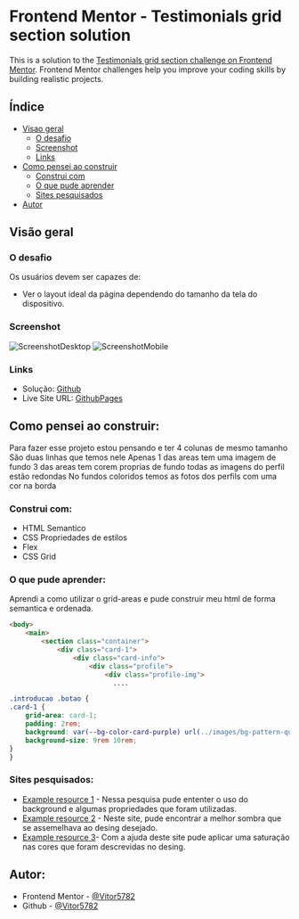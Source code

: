 # Frontend Mentor - Testimonials grid section solution

This is a solution to the [Testimonials grid section challenge on Frontend Mentor](https://www.frontendmentor.io/challenges/testimonials-grid-section-Nnw6J7Un7). Frontend Mentor challenges help you improve your coding skills by building realistic projects. 

## Índice

- [Visao geral](#visao-geral)
  - [O desafio](#o-desafio)
  - [Screenshot](#screenshot)
  - [Links](#links)
- [Como pensei ao construir](#como-pensei-ao-construir)
  - [Construi com](#construi-com)
  - [O que pude aprender](#o-que-pude-aprender)
  - [Sites pesquisados](#sites-pesquisados)
- [Autor](#autor)

## Visão geral

### O desafio

Os usuários devem ser capazes de:

- Ver o layout ideal da página dependendo do tamanho da tela do dispositivo.

### Screenshot

![ScreenshotDesktop](./src/images/ScreenshotDesktop.gif)
![ScreenshotMobile](./src/images/ScreenshotMobile.gif)

### Links

- Solução: [Github](https://github.com/Vitor5782/Projeto-6-FrontEndMentor)
- Live Site URL: [GithubPages](#)

## Como pensei ao construir:
Para fazer esse projeto estou pensando e ter 4 colunas de mesmo tamanho
São duas linhas que temos nele
Apenas 1 das areas tem uma imagem de fundo
3 das areas tem corem proprias de fundo
todas as imagens do perfil estão redondas
No fundos coloridos temos as fotos dos perfils com uma cor na borda

### Construi com:

- HTML Semantico
- CSS Propriedades de estilos
- Flex
- CSS Grid

### O que pude aprender:

Aprendi a como utilizar o grid-areas e pude construir meu html de forma semantica e ordenada.

```html
<body>
    <main>
        <section class="container">
            <div class="card-1">
                <div class="card-info">
                    <div class="profile">
                        <div class="profile-img">
                          ....
```
```css
.introducao .botao {
.card-1 {
    grid-area: card-1;
    padding: 2rem;
    background: var(--bg-color-card-purple) url(../images/bg-pattern-quotation.svg) 80% 0% no-repeat;
    background-size: 9rem 10rem;
}
}
```

### Sites pesquisados:

- [Example resource 1](https://www.devmedia.com.br/css-background/38313) - Nessa pesquisa pude ententer o uso do background e algumas propriedades que foram utilizadas.
- [Example resource 2](https://getcssscan.com/css-box-shadow-examples) - Neste site, pude encontrar a melhor sombra que se assemelhava ao desing desejado.
- [Example resource 3](https://maujor.com/tutorial/css3-modulo-para-cores.php)- Com a ajuda deste site pude aplicar uma saturação nas cores que foram descrevidas no desing.


## Autor:

- Frontend Mentor - [@Vitor5782](https://www.frontendmentor.io/profile/Vitor5782)
- Github - [@Vitor5782](https://github.com/Vitor5782)